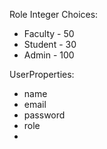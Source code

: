 Role Integer Choices:
- Faculty - 50
- Student - 30
- Admin - 100

UserProperties:
- name
- email
- password
- role
- 